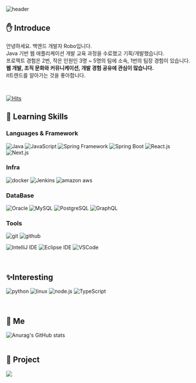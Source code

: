 ![header](https://capsule-render.vercel.app/api?type=waving&color=timeGradient&height=300&section=header&text=Robo&fontSize=90)

## :hand: Introduce
안녕하세요. 백엔드 개발자 Robo입니다.<br> Java 기반 웹 애플리케이션 개발 교육 과정을 수료했고 기획/개발했습니다.<br>
프로젝트 경험은 2번, 작은 인원인 3명 ~ 5명의 팀에 소속, 1번의 팀장 경험이 있습니다.<br><b>웹 개발, 조직 문화와 커뮤니케이션, 개발 경험 공유에 관심이 많습니다.</b> <br> it트렌드를 알아가는 것을 좋아합니다.<br>

<br>

[![Hits](https://hits.seeyoufarm.com/api/count/incr/badge.svg?url=https%3A%2F%2Fgithub.com%2FPracrobo%2Fhit-counter&count_bg=%23B188D9&title_bg=%23555555&icon=&icon_color=%23370A0A&title=hits&edge_flat=false)](https://hits.seeyoufarm.com)

 
## :pushpin: Learning Skills

### Languages & Framework
![Java](https://img.shields.io/badge/Java-007396?style=flat-square&logo=Java&logoColor=white)
![JavaScript](https://img.shields.io/badge/JavaScript-F7DF1E?style=flat-square&logo=JavaScript&logoColor=black)
![Spring Framework](https://img.shields.io/badge/Spring%20Framework%20-6DB33F?style=flat-square&logo=Spring&logoColor=white)
![Spring Boot](https://img.shields.io/badge/SpringBoot-6DB33F?style=flat-square&logo=SpringBoot&logoColor=white)
![React.js](https://img.shields.io/badge/React.js-61DAFB?style=flat-square&logo=React&logoColor=white)
![Next.js](https://img.shields.io/badge/Next.js-000000?style=flat-square&logo=Next.js&logoColor=white)

### Infra 
![docker](https://img.shields.io/badge/docker-2496ED?style=flat-square&logo=docker&logoColor=white)
![Jenkins](https://img.shields.io/badge/Jenkins-D24939?style=flat-square&logo=Jenkins&logoColor=white)
![amazon aws](https://img.shields.io/badge/Amazon%20AWS%20-232F3E?style=flat-square&logo=AmazonAWS&logoColor=white)

<!--
### Server
<img src="https://img.shields.io/badge/Apache%20Tomcat%20-F8DC75?style=flat-square&logo=ApacheTomcat&logoColor=black"/>
-->
### DataBase
![Oracle](https://img.shields.io/badge/Oracle-F80000?style=flat-square&logo=Oracle&logoColor=white)
![MySQL](https://img.shields.io/badge/MySQL-4479A1?style=flat-square&logo=MySQL&logoColor=white)
![PostgreSQL](https://img.shields.io/badge/PostgreSQL-4169E1?style=flat-square&logo=PostgreSQL&logoColor=white)
![GraphQL](https://img.shields.io/badge/GraphQL-E10098?style=flat-square&logo=GraphQL&logoColor=white)

### Tools
![git](https://img.shields.io/badge/Git-F05032?style=flat-square&logo=Git&logoColor=white)
![github](https://img.shields.io/badge/Github-181717?style=flat-square&logo=Github&logoColor=white)

![IntelliJ IDE](https://img.shields.io/badge/IntelliJ%20IDE%20-000000?style=flat-square&logo=IntelliJIDEA&logoColor=white)
![Eclipse IDE](https://img.shields.io/badge/Eclipse%20IDE%20-2C2255?style=flat-square&logo=EclipseIDE&logoColor=white)
![VSCode](https://img.shields.io/badge/Visual%20Studio%20Code-007ACC?style=flat-square&logo=VisualStudioCode&logoColor=white)

<br>

## :sparkles:Interesting
![python](https://img.shields.io/badge/python-3776AB?style=flat-square&logo=python&logoColor=white)
![linux](https://img.shields.io/badge/linux-FCC624?style=flat-square&logo=linux&logoColor=white)
![node.js](https://img.shields.io/badge/node.js-339933?style=flat-square&logo=node.js&logoColor=white)
![TypeScript](https://img.shields.io/badge/TypeScript-3178C6?style=flat-square&logo=TypeScript&logoColor=white)

<!--
![vue.js](https://img.shields.io/badge/Vue.js-4FC08D?style=flat-square&logo=Vue.js&logoColor=white)
![express](https://img.shields.io/badge/express-000000?style=flat-square&logo=express&logoColor=white)

-->

<!--
예시
<img src="https://img.shields.io/badge/Android-3DDC84?style=flat-square&logo=Android&logoColor=white"/>
<img src="https://img.shields.io/badge/뱃지레이블-배경색?style=뱃지모양&logo=로고&logoColor=로고색상"/>
<a href="링크" target="_blank"><img src="https://img.shields.io/badge/뱃지레이블-배경색?style=뱃지모양&logo=로고&logoColor=로고색상"/></a>
-->
<br>

## :eyes: Me

<!--
![Anurag's GitHub stats](https://github-readme-stats.vercel.app/api?username=사용자ID&show_icons=true&theme=radical)
-->


<!-- github 사용수 --> 
![Anurag's GitHub stats](https://github-readme-stats.vercel.app/api?username=Pracrobo&show_icons=true&theme=yeblu&show_icons=true)
<br><br>
## :deciduous_tree: Project

<a href="https://developer-j.notion.site/test-b967511b7e5e4f9f9d9aa9fac1ff9fdf"><img src="https://img.shields.io/badge/Notion-000000?style=flat-square&logo=Notion&logoColor=white"/></a>

<!---
Pracrobo/Pracrobo is a ✨ special ✨ repository because its `README.md` (this file) appears on your GitHub profile.
You can click the Preview link to take a look at your changes.
--->
